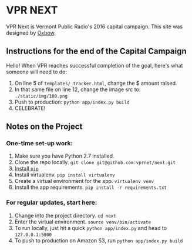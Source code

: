 # VPR NEXT

VPR Next is Vermont Public Radio's 2016 capital campaign. This site was designed by [Oxbow](http://www.oxbow.co/#intro).

## Instructions for the end of the Capital Campaign

Hello! When VPR reaches successful completion of the goal, here's what someone will need to do:

1. On line 5 of `templates/_tracker.html`, change the $ amount raised.
1. In that same file on line 12, change the image src to: `./static/img/100.png`
1. Push to production: `python app/index.py build`
1. CELEBRATE!


## Notes on the Project

### One-time set-up work:

1. Make sure you have Python 2.7 installed.
1. Clone the repo locally. `git clone git@github.com:vprnet/next.git`
1. [Install `pip`](https://pip.pypa.io/en/latest/installing.html)
1. Install virtualenv. `pip install virtualenv`
1. Create a virtual environment for the app. `virtualenv venv`
1. Install the app requirements. `pip install -r requirements.txt`

### For regular updates, start here:

1. Change into the project directory. `cd next`
1. Enter the virtual environment. `source venv/bin/activate`
1. To run locally, just hit a quick	`python app/index.py` and head to `127.0.0.1:5000`
1. To push to production on Amazon S3, run `python app/index.py build`
